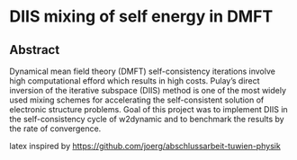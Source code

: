 # DIIS mixing of self energy in DMFT

## Abstract

Dynamical mean field theory (DMFT) self-consistency iterations involve high computational efford which results in high costs. Pulay’s direct inversion of the iterative subspace (DIIS) method is one of the most widely used mixing schemes for accelerating the self-consistent solution of electronic structure problems. Goal of this project was to implement DIIS in the self-consistency cycle of w2dynamic and to benchmark the results by the rate of convergence.

latex inspired by https://github.com/joerg/abschlussarbeit-tuwien-physik
